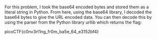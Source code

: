 For this problem, I took the base64 encoded bytes and stored them as a literal string in Python.
From here, using the base64 library, I decoded the base64 bytes to give the URL encoded data.
You can then decode this by using the parser from the Python library urllib which returns the flag:

picoCTF{c0nv3rt1ng_fr0m_ba5e_64_e3152bf4}